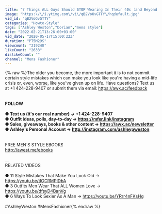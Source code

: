 ```yaml
---
title: "7 Things ALL Guys Should STOP Wearing In Their 40s (and Beyond!) | Ashley Weston"
image: "https:\/\/i.ytimg.com\/vi\/qB2VoOvGTTY\/hqdefault.jpg"
vid_id: "qB2VoOvGTTY"
categories: "Howto-Style"
tags: ["Ashley Weston","Dorian","mens style"]
date: "2022-02-21T13:26:00+03:00"
vid_date: "2020-05-17T15:00:22Z"
duration: "PT5M29S"
viewcount: "219248"
likeCount: "2633"
dislikeCount: ""
channel: "Mens Fashioner"
---
```

{% raw %}The older you become, the more important it is to not commit certain style mistakes which can make you look like you're having a mid-life crisis or, even, worse, like you've given up on life. Have questions? Text us at +1 424-228-9407 or submit them via email: <a rel="nofollow" target="blank" href="https://awx.ac/feedback">https://awx.ac/feedback</a><br /><br />__<br />FOLLOW <br /><br />● Text us (it's our real number) → +1 424-228-9407<br />● Outfit ideas, polls, day-to-day → <a rel="nofollow" target="blank" href="https://mfer.link/instagram">https://mfer.link/instagram</a><br />● Sales, giveaways, books &amp; other content → <a rel="nofollow" target="blank" href="https://awx.ac/newsletter">https://awx.ac/newsletter</a><br />● Ashley's Personal Account → <a rel="nofollow" target="blank" href="http://instagram.com/ashleypweston">http://instagram.com/ashleypweston</a><br /><br />__<br />FREE MEN'S STYLE EBOOKS<br /><a rel="nofollow" target="blank" href="http://awest.me/ebooks">http://awest.me/ebooks</a><br /><br />__<br />RELATED VIDEOS<br /><br />● 11 Style Mistakes That Make You Look Old → <a rel="nofollow" target="blank" href="https://youtu.be/tlOCRMPlDbA">https://youtu.be/tlOCRMPlDbA</a><br />● 3 Outfits Men Wear That ALL Women Love → <a rel="nofollow" target="blank" href="https://youtu.be/dfsyD4BanVg">https://youtu.be/dfsyD4BanVg</a><br />● 6 Ways To Look Sexier As A Man → <a rel="nofollow" target="blank" href="https://youtu.be/YRrr4nFKsHg">https://youtu.be/YRrr4nFKsHg</a><br /><br />#AshleyWeston #MensFashioner{% endraw %}
